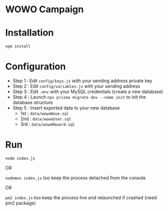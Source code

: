 # WOWO Campaign

# Installation
```npm install```

# Configuration
- Step 1 : Edit ```config/keys.js``` with your sending address private key
- Step 2 : Edit ```config/variables.js``` with your sending address
- Step 3 : Edit ```.env``` with your MySQL credentials (create a new database)
- Step 4 : Launch ```npx prisma migrate dev --name init``` to init the database structure
- Step 5 : Insert exported data to your new database
  - 1st : ```data/wowoWave.sql```
  - 2nd : ```data/wowoUser.sql```
  - 3rd : ```data/wowoReward.sql```

# Run
```node index.js```

OR

```nodemon index.js``` too keep the process detached from the console

OR

```pm2 index.js``` too keep the process live and relaunched if crashed (need pm2 package)